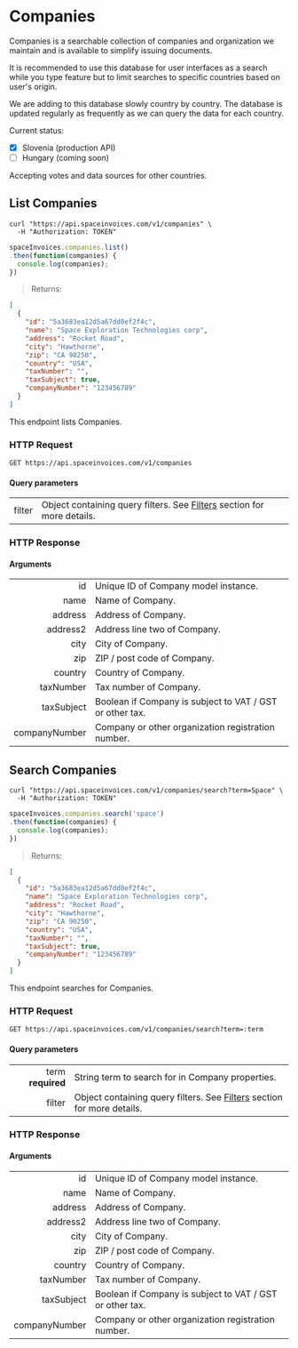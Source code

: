 # Companies

Companies is a searchable collection of companies and organization we maintain and is available to simplify issuing documents.

It is recommended to use this database for user interfaces as a search while you type feature but to limit searches to specific countries based on user's origin.

We are adding to this database slowly country by country.
The database is updated regularly as frequently as we can query the data for each country.

Current status:
- [x] Slovenia (production API)
- [ ] Hungary (coming soon)

Accepting votes and data sources for other countries.


## List Companies

```shell
curl "https://api.spaceinvoices.com/v1/companies" \
  -H "Authorization: TOKEN"
```

```javascript
spaceInvoices.companies.list()
.then(function(companies) {
  console.log(companies);
})
```

> Returns:

```json
[
  {
    "id": "5a3683ea12d5a67dd0ef2f4c",
    "name": "Space Exploration Technologies corp",
    "address": "Rocket Road",
    "city": "Hawthorne",
    "zip": "CA 90250",
    "country": "USA",
    "taxNumber": "",
    "taxSubject": true,
    "companyNumber": "123456789"
  }
]
```

This endpoint lists Companies.

### HTTP Request

`GET https://api.spaceinvoices.com/v1/companies`

#### Query parameters

|      |     |
| ---: | --- |
| filter | Object containing query filters. See [Filters](#filters) section for more details. |

### HTTP Response

#### Arguments

|      |     |
| ---: | --- |
| id | Unique ID of Company model instance. |
| name | Name of Company. |
| address | Address of Company. |
| address2 | Address line two of Company. |
| city | City of Company. |
| zip | ZIP / post code of Company. |
| country | Country of Company. |
| taxNumber | Tax number of Company. |
| taxSubject | Boolean if Company is subject to VAT / GST or other tax. |
| companyNumber | Company or other organization registration number. |


## Search Companies

```shell
curl "https://api.spaceinvoices.com/v1/companies/search?term=Space" \
  -H "Authorization: TOKEN"
```

```javascript
spaceInvoices.companies.search('space')
.then(function(companies) {
  console.log(companies);
})
```

> Returns:

```json
[
  {
    "id": "5a3683ea12d5a67dd0ef2f4c",
    "name": "Space Exploration Technologies corp",
    "address": "Rocket Road",
    "city": "Hawthorne",
    "zip": "CA 90250",
    "country": "USA",
    "taxNumber": "",
    "taxSubject": true,
    "companyNumber": "123456789"
  }
]
```

This endpoint searches for Companies.

### HTTP Request

`GET https://api.spaceinvoices.com/v1/companies/search?term=:term`

#### Query parameters

|      |     |
| ---: | --- |
| term **required** | String term to search for in Company properties. |
| filter | Object containing query filters. See [Filters](#filters) section for more details. |

### HTTP Response

#### Arguments

|      |     |
| ---: | --- |
| id | Unique ID of Company model instance. |
| name | Name of Company. |
| address | Address of Company. |
| address2 | Address line two of Company. |
| city | City of Company. |
| zip | ZIP / post code of Company. |
| country | Country of Company. |
| taxNumber | Tax number of Company. |
| taxSubject | Boolean if Company is subject to VAT / GST or other tax. |
| companyNumber | Company or other organization registration number. |

